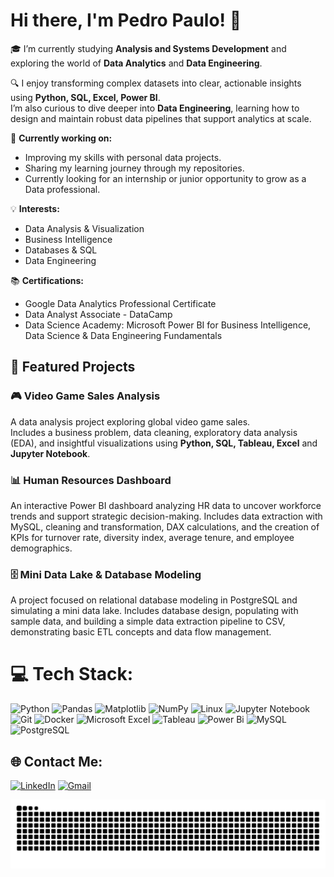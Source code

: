 # Hi there, I'm Pedro Paulo! 👋

🎓 I’m currently studying **Analysis and Systems Development** and exploring the world of **Data Analytics** and **Data Engineering**.

🔍  I enjoy transforming complex datasets into clear, actionable insights using **Python, SQL, Excel, Power BI**.  
I’m also curious to dive deeper into **Data Engineering**, learning how to design and maintain robust data pipelines that support analytics at scale. 

🚀 **Currently working on:**  
- Improving my skills with personal data projects.
- Sharing my learning journey through my repositories.
- Currently looking for an internship or junior opportunity to grow as a Data professional.

💡 **Interests:**  
- Data Analysis & Visualization
- Business Intelligence
- Databases & SQL
- Data Engineering

📚 **Certifications:**  
- Google Data Analytics Professional Certificate
- Data Analyst Associate - DataCamp
- Data Science Academy: Microsoft Power BI for Business Intelligence, Data Science & Data Engineering Fundamentals

## 📂 Featured Projects
### 🎮 Video Game Sales Analysis  
A data analysis project exploring global video game sales.  
Includes a business problem, data cleaning, exploratory data analysis (EDA), and insightful visualizations using **Python, SQL, Tableau, Excel** and **Jupyter Notebook**.  

### 📊 Human Resources Dashboard
An interactive Power BI dashboard analyzing HR data to uncover workforce trends and support strategic decision-making.
Includes data extraction with MySQL, cleaning and transformation, DAX calculations, and the creation of KPIs for turnover rate, diversity index, average tenure, and employee demographics.

### 🗄️ Mini Data Lake & Database Modeling
A project focused on relational database modeling in PostgreSQL and simulating a mini data lake.
Includes database design, populating with sample data, and building a simple data extraction pipeline to CSV, demonstrating basic ETL concepts and data flow management.


 # 💻 Tech Stack:
![Python](https://img.shields.io/badge/python-3670A0?style=for-the-badge&logo=python&logoColor=ffdd54) ![Pandas](https://img.shields.io/badge/pandas-%23150458.svg?style=for-the-badge&logo=pandas&logoColor=white)  ![Matplotlib](https://img.shields.io/badge/Matplotlib-%23ffffff.svg?style=for-the-badge&logo=Matplotlib&logoColor=black)  ![NumPy](https://img.shields.io/badge/numpy-%23013243.svg?style=for-the-badge&logo=numpy&logoColor=white) ![Linux](https://img.shields.io/badge/Linux-FCC624?style=for-the-badge&logo=linux&logoColor=black) ![Jupyter Notebook](https://img.shields.io/badge/jupyter-%23FA0F00.svg?style=for-the-badge&logo=jupyter&logoColor=white) ![Git](https://img.shields.io/badge/git-%23F05033.svg?style=for-the-badge&logo=git&logoColor=white) ![Docker](https://img.shields.io/badge/docker-%230db7ed.svg?style=for-the-badge&logo=docker&logoColor=white) ![Microsoft Excel](https://img.shields.io/badge/Microsoft_Excel-217346?style=for-the-badge&logo=microsoft-excel&logoColor=white)
![Tableau](https://img.shields.io/badge/Tableau-E97627?style=for-the-badge&logo=Tableau&logoColor=white)
 ![Power Bi](https://img.shields.io/badge/power_bi-F2C811?style=for-the-badge&logo=powerbi&logoColor=black) ![MySQL](https://img.shields.io/badge/mysql-4479A1.svg?style=for-the-badge&logo=mysql&logoColor=white) ![PostgreSQL](https://img.shields.io/badge/PostgreSQL-000?style=for-the-badge&logo=postgresql)


## 🌐 Contact Me:
[![LinkedIn](https://img.shields.io/badge/LinkedIn-0077B5?style=for-the-badge&logo=linkedin&logoColor=white)](https://www.linkedin.com/in/ppsantiago/) [![Gmail](https://img.shields.io/badge/Gmail-333333?style=for-the-badge&logo=gmail&logoColor=red)](mailto:ppfsantiago@gmail.com)



<picture align="center">
  <source media="(prefers-color-scheme: dark)" srcset="https://raw.githubusercontent.com/Santiago956/Santiago956/output/github-contribution-grid-snake-dark.svg">
  <source media="(prefers-color-scheme: light)" srcset="https://raw.githubusercontent.com/Santiago956/Santiago956/output/github-contribution-grid-snake-dark.svg">
  <img align="center" alt="github contribution grid snake animation" src="https://raw.githubusercontent.com/Santiago956/Santiago956/output/github-contribution-grid-snake.svg">
</picture>
